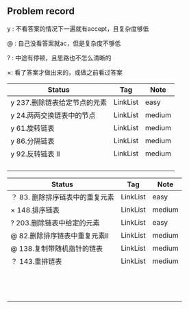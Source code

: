 ## Problem record

y : 不看答案的情况下一遍就有accept，且复杂度够低

@ : 自己没看答案就ac，但是复杂度不够低

? : 中途有停顿，且思路也不怎么清晰的

×: 看了答案才做出来的，或做之前看过答案

| Status                       | Tag      | Note   |
| ---------------------------- | -------- | ------ |
| y 237.删除链表给定节点的元素 | LinkList | easy   |
| y 24.两两交换链表中的节点    | LinkList | medium |
| y 61.旋转链表                | LinkList | medium |
| y 86.分隔链表                | LinkList | medium |
| y 92.反转链表 II             | LinkList | medium |
|                              |          |        |
|                              |          |        |
|                              |          |        |
|                              |          |        |

| Status                          | Tag      | Note   |
| ------------------------------- | -------- | ------ |
| ？ 83. 删除排序链表中的重复元素 | LinkList | easy   |
| ×  148.排序链表                 | LinkList | medium |
| ?  203.删除链表中给定的元素     | LinkList | easy   |
| @ 82.删除排序链表中重复元素II   | LinkList | medium |
| @ 138.复制带随机指针的链表      | LinkList | medium |
| ？ 143.重排链表                 | LinkList | medium |
|                                 |          |        |
|                                 |          |        |
|                                 |          |        |
|                                 |          |        |
|                                 |          |        |
|                                 |          |        |
|                                 |          |        |
|                                 |          |        |
|                                 |          |        |
|                                 |          |        |
|                                 |          |        |
|                                 |          |        |
|                                 |          |        |

